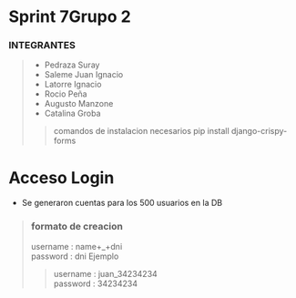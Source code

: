 # Sprint 7Grupo 2
### INTEGRANTES
>- Pedraza Suray
>- Saleme Juan Ignacio
>- Latorre Ignacio
>- Rocio Peña
>- Augusto Manzone
>- Catalina Groba
>> comandos de instalacion necesarios
>> pip install django-crispy-forms

# Acceso Login
- Se generaron cuentas para los 500 usuarios en la DB
> ### formato de creacion 
> username :  name+_+dni  
> password :  dni
> Ejemplo 
>> username : juan_34234234  
>> password : 34234234  
